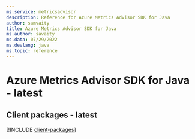 ```yaml
---
ms.service: metricsadvisor
description: Reference for Azure Metrics Advisor SDK for Java
author: samvaity
title: Azure Metrics Advisor SDK for Java
ms.author: savaity
ms.data: 07/29/2022
ms.devlang: java
ms.topic: reference
---
```

# Azure Metrics Advisor SDK for Java - latest

## Client packages - latest
[!INCLUDE [client-packages](metrics-advisor-client-index.md)]